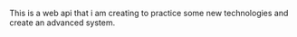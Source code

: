 This is a web api that i am creating to practice some new technologies and create an advanced system.

